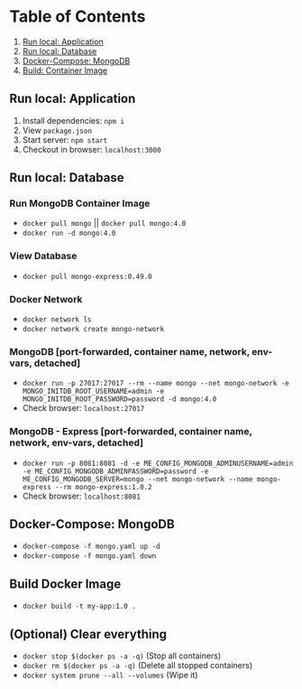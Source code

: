 # Table of Contents
1. [Run local: Application](#run-local-app)
2. [Run local: Database](#run-local-db)
3. [Docker-Compose: MongoDB](#docker-compose)
4. [Build: Container Image](#build)

## <a name="run-local-app">Run local: Application</a>
1. Install dependencies: `npm i`
2. View `package.json`
3. Start server: `npm start`
4. Checkout in browser: `localhost:3000`

## <a name="run-local-db">Run local: Database</a>
### Run MongoDB Container Image
* `docker pull mongo` || `docker pull mongo:4.0`
* `docker run -d mongo:4.0`
### View Database
* `docker pull mongo-express:0.49.0`
### Docker Network
* `docker network ls`
* `docker network create mongo-network`
### MongoDB [port-forwarded, container name, network, env-vars, detached]
* `docker run -p 27017:27017 --rm --name mongo --net mongo-network -e MONGO_INITDB_ROOT_USERNAME=admin -e MONGO_INITDB_ROOT_PASSWORD=password -d mongo:4.0`
* Check browser: `localhost:27017`
### MongoDB - Express [port-forwarded, container name, network, env-vars, detached]
* `docker run -p 8081:8081 -d -e ME_CONFIG_MONGODB_ADMINUSERNAME=admin -e ME_CONFIG_MONGODB_ADMINPASSWORD=password -e ME_CONFIG_MONGODB_SERVER=mongo --net mongo-network --name mongo-express --rm mongo-express:1.0.2`
* Check browser: `localhost:8081`

## <a name="docker-compose">Docker-Compose: MongoDB</a>
* `docker-compose -f mongo.yaml up -d`
* `docker-compose -f mongo.yaml down`

## <a name="build">Build Docker Image</a>
* `docker build -t my-app:1.0 .`

## <a name="Clear">(Optional) Clear everything</a>
* `docker stop $(docker ps -a -q)` (Stop all containers)
* `docker rm $(docker ps -a -q)` (Delete all stopped containers)
* `docker system prune --all --volumes` (Wipe it)